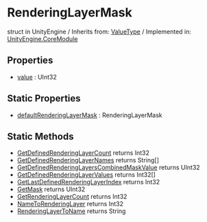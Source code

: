 # RenderingLayerMask
struct in UnityEngine
 / Inherits from: <a href="https://docs.unity3d.com/6000.0/Documentation/ScriptReference/ValueType.html" target="_blank">ValueType</a> / Implemented in: <a href="https://docs.unity3d.com/6000.0/Documentation/ScriptReference/UnityEngine.CoreModule.html" target="_blank">UnityEngine.CoreModule</a>
## Properties
- <a href="https://docs.unity3d.com/6000.0/Documentation/ScriptReference/RenderingLayerMask-value.html" target="_blank">value</a> : UInt32
## Static Properties
- <a href="https://docs.unity3d.com/6000.0/Documentation/ScriptReference/RenderingLayerMask-defaultRenderingLayerMask.html" target="_blank">defaultRenderingLayerMask</a> : RenderingLayerMask
## Static Methods
- <a href="https://docs.unity3d.com/6000.0/Documentation/ScriptReference/RenderingLayerMask.GetDefinedRenderingLayerCount.html" target="_blank">GetDefinedRenderingLayerCount</a> returns Int32
- <a href="https://docs.unity3d.com/6000.0/Documentation/ScriptReference/RenderingLayerMask.GetDefinedRenderingLayerNames.html" target="_blank">GetDefinedRenderingLayerNames</a> returns String[]
- <a href="https://docs.unity3d.com/6000.0/Documentation/ScriptReference/RenderingLayerMask.GetDefinedRenderingLayersCombinedMaskValue.html" target="_blank">GetDefinedRenderingLayersCombinedMaskValue</a> returns UInt32
- <a href="https://docs.unity3d.com/6000.0/Documentation/ScriptReference/RenderingLayerMask.GetDefinedRenderingLayerValues.html" target="_blank">GetDefinedRenderingLayerValues</a> returns Int32[]
- <a href="https://docs.unity3d.com/6000.0/Documentation/ScriptReference/RenderingLayerMask.GetLastDefinedRenderingLayerIndex.html" target="_blank">GetLastDefinedRenderingLayerIndex</a> returns Int32
- <a href="https://docs.unity3d.com/6000.0/Documentation/ScriptReference/RenderingLayerMask.GetMask.html" target="_blank">GetMask</a> returns UInt32
- <a href="https://docs.unity3d.com/6000.0/Documentation/ScriptReference/RenderingLayerMask.GetRenderingLayerCount.html" target="_blank">GetRenderingLayerCount</a> returns Int32
- <a href="https://docs.unity3d.com/6000.0/Documentation/ScriptReference/RenderingLayerMask.NameToRenderingLayer.html" target="_blank">NameToRenderingLayer</a> returns Int32
- <a href="https://docs.unity3d.com/6000.0/Documentation/ScriptReference/RenderingLayerMask.RenderingLayerToName.html" target="_blank">RenderingLayerToName</a> returns String
